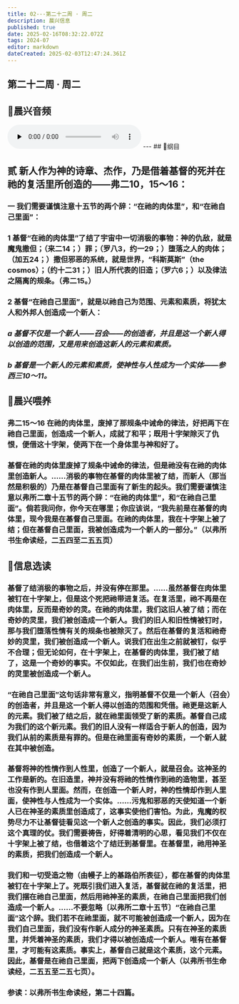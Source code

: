 ```yaml
---
title: 02---第二十二周 · 周二
description: 晨兴信息
published: true
date: 2025-02-16T08:32:22.072Z
tags: 2024-07
editor: markdown
dateCreated: 2025-02-03T12:47:24.361Z
---
```


## 第二十二周 · 周二

## 🎵晨兴音频
<audio id="audio" controls="" preload="none">
      <source id="mp3" src="/2024-07/week22/week22day2.mp3">
</audio>
---
## 📖纲目

## 贰	新人作为神的诗章、杰作，乃是借着基督的死并在祂的复活里所创造的——弗二10，15～16：

### 一	我们需要谨慎注意十五节的两个辞：“在祂的肉体里”，和“在祂自己里面”：

### 1	基督“在祂的肉体里”了结了宇宙中一切消极的事物：神的仇敌，就是魔鬼撒但；（来二14；）罪；（罗八3，约一29；）堕落之人的肉体；（加五24；）撒但邪恶的系统，就是世界，“科斯莫斯”（the cosmos）；（约十二31；）旧人所代表的旧造；（罗六6；）以及律法之隔离的规条。（弗二15。）

### 2	基督“在祂自己里面”，就是以祂自己为范围、元素和素质，将犹太人和外邦人创造成一个新人：

### *a	基督不仅是一个新人——召会——的创造者，并且是这一个新人得以创造的范围，又是用来创造这新人的元素和素质。*

### *b	基督是一个新人的元素和素质，使神性与人性成为一个实体——参西三10～11。*

## 📖晨兴喂养

### **弗二15～16**    **在祂的肉体里，废掉了那规条中诫命的律法，好把两下在祂自己里面，创造成一个新人，成就了和平；既用十字架除灭了仇恨，便借这十字架，使两下在一个身体里与神和好了。**

### 基督在祂的肉体里废掉了规条中诫命的律法，但是祂没有在祂的肉体里创造新人。……消极的事物在基督的肉体里被了结，而新人（那当然是积极的）乃是在基督自己里面有了新生的起头。我们需要谨慎注意以弗所二章十五节的两个辞：“在祂的肉体里”，和“在祂自己里面”。倘若我问你，你今天在哪里；你应该说，“我先前是在基督的肉体里，现今我是在基督自己里面。在祂的肉体里，我在十字架上被了结；但在基督自己里面，我被创造成为一个新人的一部分。”（以弗所书生命读经，二五四至二五五页）

## 📖信息选读

### 基督了结消极的事物之后，并没有停在那里。……虽然基督在肉体里被钉在十字架上，但是这个死把祂带进复活。在复活里，祂不再是在肉体里，反而是奇妙的灵。在祂的肉体里，我们这旧人被了结；而在奇妙的灵里，我们被创造成一个新人。我们的旧人和旧性情被钉时，那与我们堕落性情有关的规条也被除灭了。然后在基督的复活和祂奇妙的灵里，我们被创造成一个新人。说我们在出生之前就被钉，似乎不合理；但无论如何，在十字架上，在基督的肉体里，我们被了结了，这是一个奇妙的事实。不仅如此，在我们出生前，我们也在奇妙的灵里被创造成一个新人。

### “在祂自己里面”这句话非常有意义，指明基督不仅是一个新人（召会）的创造者，并且是这一个新人得以创造的范围和凭借。祂更是这新人的元素。我们被了结之后，就在祂里面领受了新的素质。基督自己成为我们的这个新元素。我们的旧人没有一样适合于新人的创造，因为我们从前的素质是有罪的。但是在祂里面有奇妙的素质，一个新人就在其中被创造。

### 基督将神的性情作到人性里，创造了一个新人，就是召会。这神圣的工作是新的。在旧造里，神并没有将祂的性情作到祂的造物里，甚至也没有作到人里面。然而，在创造一个新人时，神的性情却作到人里面，使神性与人性成为一个实体。……污鬼和邪恶的天使知道一个新人已在神圣的素质里创造成了，这事实使他们害怕。为此，鬼魔的权势尽力不让基督徒看见这一个新人之创造的事实。因此，我们必须打这个真理的仗。我们需要祷告，好得着清明的心思，看见我们不仅在十字架上被了结，也借着这个了结迁到基督里。在基督里，祂用神圣的素质，把我们创造成一个新人。

### 我们和一切受造之物（由幔子上的基路伯所表征），都在基督的肉体里被钉在十字架上了。死既引我们进入复活，基督就在祂的复活里，把我们摆在祂自己里面，然后用祂神圣的素质，在祂自己里面把我们创造成一个新人。……不要忽略〔以弗所二章十五节〕“在祂自己里面”这个辞。我们若不在祂里面，就不可能被创造成一个新人，因为在我们自己里面，我们没有作新人成分的神圣素质。只有在神圣的素质里，并凭着神圣的素质，我们才得以被创造成一个新人。唯有在基督里，才可能有这素质。事实上，基督自己就是这个素质，这个元素。因此，基督是在祂自己里面，把两下创造成一个新人（以弗所书生命读经，二五五至二五七页）。

### 参读：以弗所书生命读经，第二十四篇。

<!-- Google tag (gtag.js) -->

<script async src="https://www.googletagmanager.com/gtag/js?id=G-1P8709Z16T"></script>

<script>


 window.dataLayer = window.dataLayer || [];

 function gtag(){dataLayer.push(arguments);}

 gtag('js', new Date());



 gtag('config', 'G-1P8709Z16T');

</script>
